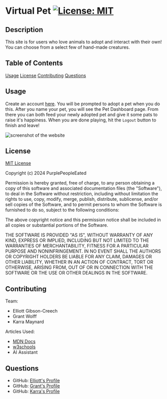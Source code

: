 # Virtual Pet [![License: MIT](https://img.shields.io/badge/License-MIT-yellow.svg)](https://opensource.org/licenses/MIT)

## Description

This site is for users who love animals to adopt and interact with their own! You can choose from a select few of hand-made creatures.

## Table of Contents
[Usage](#usage)
[License](#license)
[Contributing](#contributing)
[Questions](#questions)

## Usage

Create an account [here](https://petappthingy-aa69f1e65e58.herokuapp.com/). You will be prompted to adopt a pet when you do this. After you name your pet, you will see the Pet Dashboard page. From there 
you can both feed your newly adopted pet and give it some pats to raise it's happiness. When you are done playing, hit the `Logout` button to finish and leave!

![screenshot of the website](scrnshot.png)

## License
[MIT License](https://opensource.org/license/mit/)

Copyright (c) 2024 PurplePeopleEated

Permission is hereby granted, free of charge, to any person obtaining a copy
of this software and associated documentation files (the "Software"), to deal
in the Software without restriction, including without limitation the rights
to use, copy, modify, merge, publish, distribute, sublicense, and/or sell
copies of the Software, and to permit persons to whom the Software is
furnished to do so, subject to the following conditions:

The above copyright notice and this permission notice shall be included in all
copies or substantial portions of the Software.

THE SOFTWARE IS PROVIDED "AS IS", WITHOUT WARRANTY OF ANY KIND, EXPRESS OR
IMPLIED, INCLUDING BUT NOT LIMITED TO THE WARRANTIES OF MERCHANTABILITY,
FITNESS FOR A PARTICULAR PURPOSE AND NONINFRINGEMENT. IN NO EVENT SHALL THE
AUTHORS OR COPYRIGHT HOLDERS BE LIABLE FOR ANY CLAIM, DAMAGES OR OTHER
LIABILITY, WHETHER IN AN ACTION OF CONTRACT, TORT OR OTHERWISE, ARISING FROM,
OUT OF OR IN CONNECTION WITH THE SOFTWARE OR THE USE OR OTHER DEALINGS IN THE
SOFTWARE.

## Contributing

Team:
- Elliott Gibson-Creech
- Grant Wolff
- Karra Maynard

Articles Used:
- [MDN Docs](https://developer.mozilla.org/)
- [w3schools](https://www.w3schools.com/)
- AI Assistant

## Questions

- GitHub: [Elliott's Profile](https://github.com/Silverfoot42)
- GitHub: [Grant's Profile](https://github.com/Neongreen64)
- GitHub: [Karra's Profile](https://github.com/PurplePeopleEated)